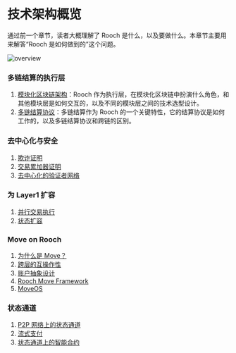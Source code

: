 # 技术架构概览

通过前一个章节，读者大概理解了 Rooch 是什么，以及要做什么。本章节主要用来解答“Rooch 是如何做到的”这个问题。

![overview](/diagram/rooch-overview.svg)

### 多链结算的执行层

1. [模块化区块链架构](./01-modular-blockchain-architecture/index.md)：Rooch 作为执行层，在模块化区块链中扮演什么角色，和其他模块层是如何交互的，以及不同的模块层之间的技术选型设计。
2. [多链结算协议](./01-modular-blockchain-architecture/01-multi-chain-settlement-protocol.md)：多链结算作为 Rooch 的一个关键特性，它的结算协议是如何工作的，以及多链结算协议和跨链的区别。

### 去中心化与安全

1. [欺诈证明](./02-fraud-proofs.md)
2. [交易累加器证明](./03-transaction-accumulator-proofs.md)
3. [去中心化的验证者网络](./04-decentralized-validator-network.md)

### 为 Layer1 扩容

1. [并行交易执行](./05-parallel-transaction-execution.md)
2. [状态扩容](./06-state-scaling.md)

### Move on Rooch

1. [为什么是 Move？](./07-move-on-rooch/index.md)
2. [跨层的互操作性](./07-move-on-rooch/01-cross-layer-interoperability.md)
3. [账户抽象设计](./07-move-on-rooch/02-account-abstraction.md)
4. [Rooch Move Framework](./07-move-on-rooch/03-rooch-framework.md)
5. [MoveOS](./07-move-on-rooch/04-moveos.md)

### 状态通道

1. [P2P 网络上的状态通道](./08-state-channel/index.md)
2. [流式支付](./08-state-channel/01-streaming-payment.md)
3. [状态通道上的智能合约](./08-state-channel/02-channel-contract.md)
